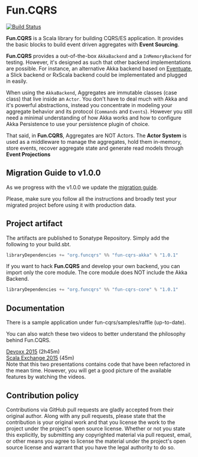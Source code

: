 

# Fun.CQRS


[![Build Status](https://travis-ci.org/fun-cqrs/fun-cqrs.svg?branch=develop)](https://travis-ci.org/fun-cqrs/fun-cqrs) 

**Fun.CQRS** is a Scala library for building CQRS/ES application. It provides the basic blocks to build event driven aggregates with **Event Sourcing**.

**Fun.CQRS** provides a out-of-the-box `AkkaBackend` and a `InMemoryBackend` for testing. However, it's designed as such that other backend implementations are possible. For instance, an alternative Akka backend based on [Eventuate](https://github.com/RBMHTechnology/eventuate), a Slick backend or RxScala backend could be implementated and plugged in easily.

When using the `AkkaBackend`, Aggregates are immutable classes (case class) that live inside an `Actor`. You don't have to deal much with Akka and it's powerful abstractions, instead you concentrate in modeling your aggregate behavior and its protocol (`Commands` and `Events`). However you still need a minimal understanding of how Akka works and how to configure Akka Persistence to use your persistence plugin of choice.

That said, in **Fun.CQRS**, Aggregates are NOT Actors. The **Actor System** is used as a middleware to manage the aggregates, hold them in-memory, store events, recover aggregate state and generate read models through  **Event Projections**

## Migration Guide to v1.0.0

As we progress with the v1.0.0 we update the [migration guide](https://github.com/fun-cqrs/fun-cqrs/blob/develop/migration-v1.0.0.md). 

Please, make sure you follow all the instructions and broadly test your migrated project before using it with production data.


## Project artifact

The artifacts are published to Sonatype Repository. Simply add the following to your build.sbt.

```scala
libraryDependencies += "org.funcqrs" %% "fun-cqrs-akka" % "1.0.1"
```

If you want to hack **Fun.CQRS** and develop your own backend, you can import only the core module.
The core module does NOT include the Akka Backend.

```scala
libraryDependencies += "org.funcqrs" %% "fun-cqrs-core" % "1.0.1"
```

## Documentation

There is a sample application under fun-cqrs/samples/raffle (up-to-date). 

You can also watch these two videos to better understand the philosophy behind Fun.CQRS.

[Devoxx 2015](https://www.youtube.com/watch?v=fQkKu4tTgCE) (2h45m)  
[Scala Exchange 2015](https://skillsmatter.com/skillscasts/7047-building-a-cqrs-application-using-the-scala-type-system-and-akka) (45m)  
 Note that this two presentations contains code that have been refactored in the mean time. However, you will get a good picture of the available features by watching the videos. 
  

## Contribution policy

Contributions via GitHub pull requests are gladly accepted from their original author. Along with any pull requests, please state that the contribution is your original work and that you license the work to the project under the project's open source license. Whether or not you state this explicitly, by submitting any copyrighted material via pull request, email, or other means you agree to license the material under the project's open source license and warrant that you have the legal authority to do so.
